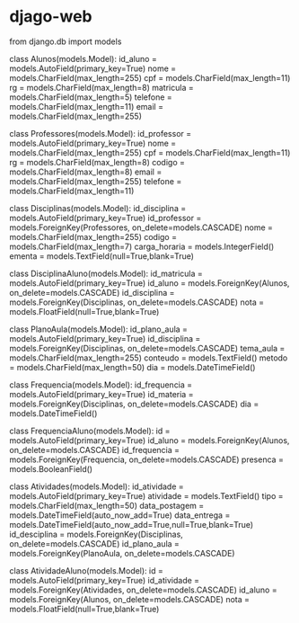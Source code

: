 # djago-web

from django.db import models

class Alunos(models.Model):
    id_aluno = models.AutoField(primary_key=True)
    nome = models.CharField(max_length=255)
    cpf = models.CharField(max_length=11)
    rg = models.CharField(max_length=8)
    matricula = models.CharField(max_length=5)
    telefone = models.CharField(max_length=11)
    email = models.CharField(max_length=255)

class Professores(models.Model):
    id_professor = models.AutoField(primary_key=True)
    nome = models.CharField(max_length=255)
    cpf = models.CharField(max_length=11)
    rg = models.CharField(max_length=8)
    codigo = models.CharField(max_length=8)
    email = models.CharField(max_length=255)
    telefone = models.CharField(max_length=11)

class Disciplinas(models.Model):
    id_disciplina = models.AutoField(primary_key=True)
    id_professor = models.ForeignKey(Professores, on_delete=models.CASCADE)
    nome = models.CharField(max_length=255)
    codigo = models.CharField(max_length=7)
    carga_horaria = models.IntegerField()
    ementa = models.TextField(null=True,blank=True)

class DisciplinaAluno(models.Model):
    id_matricula = models.AutoField(primary_key=True)
    id_aluno = models.ForeignKey(Alunos, on_delete=models.CASCADE)
    id_disciplina = models.ForeignKey(Disciplinas, on_delete=models.CASCADE)
    nota = models.FloatField(null=True,blank=True)

class PlanoAula(models.Model):
    id_plano_aula = models.AutoField(primary_key=True)
    id_disciplina = models.ForeignKey(Disciplinas, on_delete=models.CASCADE)
    tema_aula = models.CharField(max_length=255)
    conteudo = models.TextField()
    metodo = models.CharField(max_length=50)
    dia = models.DateTimeField()

class Frequencia(models.Model):
    id_frequencia = models.AutoField(primary_key=True)
    id_materia = models.ForeignKey(Disciplinas, on_delete=models.CASCADE)
    dia = models.DateTimeField()

class FrequenciaAluno(models.Model):
    id = models.AutoField(primary_key=True)
    id_aluno = models.ForeignKey(Alunos, on_delete=models.CASCADE)
    id_frequencia = models.ForeignKey(Frequencia, on_delete=models.CASCADE)
    presenca = models.BooleanField()


class Atividades(models.Model):
    id_atividade = models.AutoField(primary_key=True)
    atividade = models.TextField()
    tipo = models.CharField(max_length=50)
    data_postagem = models.DateTimeField(auto_now_add=True)
    data_entrega = models.DateTimeField(auto_now_add=True,null=True,blank=True)
    id_desciplina = models.ForeignKey(Disciplinas, on_delete=models.CASCADE)
    id_plano_aula = models.ForeignKey(PlanoAula, on_delete=models.CASCADE)


class AtividadeAluno(models.Model):
    id = models.AutoField(primary_key=True)
    id_atividade = models.ForeignKey(Atividades, on_delete=models.CASCADE)
    id_aluno = models.ForeignKey(Alunos, on_delete=models.CASCADE)
    nota = models.FloatField(null=True,blank=True)

